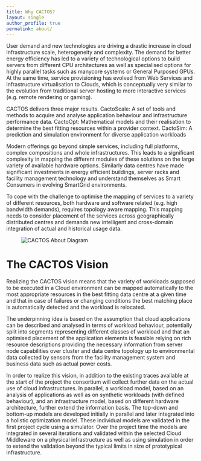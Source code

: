 ```yaml
---
title: Why CACTOS?
layout: single
author_profile: true
permalink: about/
---
```


User demand and new technologies are driving a drastic increase in cloud infrastructure scale, heterogeneity and complexity. The demand for better energy efficiency has led to a variety of technological options to build servers from different CPU architectures as well as specialised options for highly parallel tasks such as manycore systems or General Purposed GPUs. At the same time, service provisioning has evolved from Web Services and infrastructure virtualisation to Clouds, which is conceptually very similar to the evolution from traditional server hosting to more interactive services (e.g. remote rendering or gaming).

CACTOS delivers three major results. CactoScale: A set of tools and methods to acquire and analyse application behaviour and infrastructure performance data. CactoOpt: Mathematical models and their realisation to determine the best fitting resources within a provider context. CactoSim: A prediction and simulation environment for diverse application workloads

Modern offerings go beyond simple services, including full platforms, complex compositions and whole infrastructures. This leads to a significant complexity in mapping the different modules of these solutions on the large variety of available hardware options. Similarly data centres have made significant investments in energy efficient buildings, server racks and facility management technology and understand themselves as Smart Consumers in evolving SmartGrid environments.

To cope with the challenge to optimise the mapping of services to a variety of different resources, both hardware and software related (e.g. high bandwidth demands), requires topology aware mapping. This mapping needs to consider placement of the services across geographically distributed centres and demands new intelligent and cross-domain integration of actual and historical usage data.

<figure>
  <img src="{{ base_path }}/assets/images/about-page-diagram.jpg" alt="CACTOS About Diagram">
</figure>

# The CACTOS Vision

Realizing the CACTOS vision means that the variety of workloads supposed to be executed in a Cloud environment can be mapped automatically to the most appropriate resources in the best fitting data centre at a given time and that in case of failures or changing conditions the best matching place is automatically detected and the workload is relocated.

The underpinning idea is based on the assumption that cloud applications can be described and analysed in terms of workload behaviour, potentially split into segments representing different classes of workload and that an optimised placement of the application elements is feasible relying on rich resource descriptions providing the necessary information from server node capabilities over cluster and data centre topology up to environmental data collected by sensors from the facility management system and business data such as actual power costs.

In order to realize this vision, in addition to the existing traces available at the start of the project the consortium will collect further data on the actual use of cloud infrastructures. In parallel, a workload model, based on an analysis of applications as well as on synthetic workloads (with defined behaviour), and an infrastructure model, based on different hardware architecture, further extend the information basis. The top-down and bottom-up models are developed initially in parallel and later integrated into a holistic optimization model. These individual models are validated in the first project cycle using a simulator. Over the project time the models are integrated in several iterations and validated within the selected Cloud Middleware on a physical infrastructure as well as using simulation in order to extend the validation beyond the typical limits in size of prototypical infrastructure.


